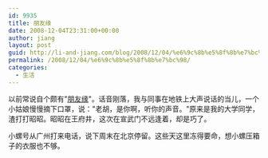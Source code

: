 ```yaml
---
id: 9935
title: 朋友缘
date: 2008-12-04T23:31:00+00:00
author: jiang
layout: post
guid: http://li-and-jiang.com/blog/2008/12/04/%e6%9c%8b%e5%8f%8b%e7%bc%98/
permalink: /2008/12/04/%e6%9c%8b%e5%8f%8b%e7%bc%98/
categories:
  - 生活
---
```

以前常说自个颇有"[朋友缘](http://panshanghu.spaces.live.com/blog/cns!48FF0CB3CA580A89!2080.entry)"。话音刚落，我与同事在地铁上大声说话的当儿，一个小姑娘慢慢摘下口罩，说："老胡，是你啊，听你的声音。"原来是我的大学同学，渣打打昭昭。昭昭在王府井，这次在宣武门不远逢着，却是巧了。

小螺号从广州打来电话，说下周末在北京停留。这些天这里冻得要命，想小螺压箱子的衣服也不够。